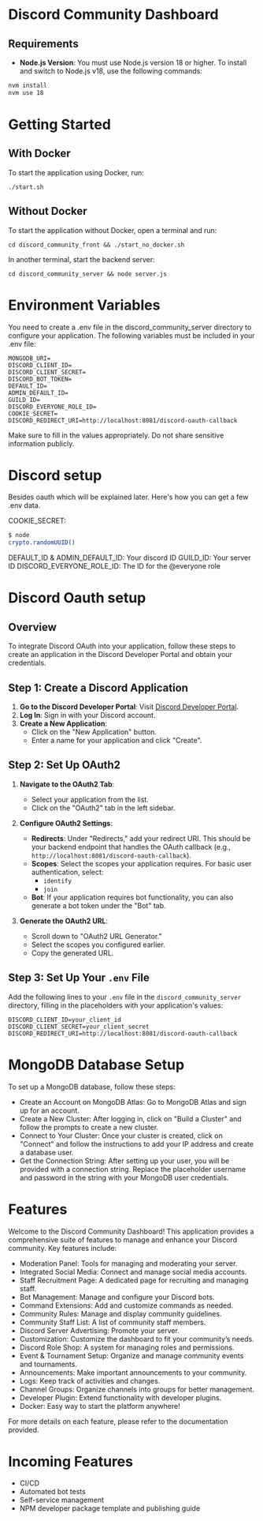 # Discord Community Dashboard

## Requirements

- **Node.js Version**: You must use Node.js version 18 or higher. To install and switch to Node.js v18, use the following commands:

```bash
nvm install
nvm use 18
```


# Getting Started

## With Docker

To start the application using Docker, run:

```
./start.sh
```


## Without Docker

To start the application without Docker, open a terminal and run:

```
cd discord_community_front && ./start_no_docker.sh
```

In another terminal, start the backend server:

```
cd discord_community_server && node server.js
```


# Environment Variables

You need to create a .env file in the discord_community_server directory to configure your application. The following variables must be included in your .env file:

```
MONGODB_URI=
DISCORD_CLIENT_ID=
DISCORD_CLIENT_SECRET=
DISCORD_BOT_TOKEN=
DEFAULT_ID=
ADMIN_DEFAULT_ID=
GUILD_ID=
DISCORD_EVERYONE_ROLE_ID=
COOKIE_SECRET=
DISCORD_REDIRECT_URI=http://localhost:8081/discord-oauth-callback
```


Make sure to fill in the values appropriately. Do not share sensitive information publicly.


# Discord setup

Besides oauth which will be explained later. Here's how you can get a few .env data.


COOKIE_SECRET:

```bash
$ node
crypto.randomUUID()
```

DEFAULT_ID & ADMIN_DEFAULT_ID: Your discord ID
GUILD_ID: Your server ID
DISCORD_EVERYONE_ROLE_ID: The ID for the @everyone role


# Discord Oauth setup

## Overview

To integrate Discord OAuth into your application, follow these steps to create an application in the Discord Developer Portal and obtain your credentials.

## Step 1: Create a Discord Application

1. **Go to the Discord Developer Portal**: Visit [Discord Developer Portal](https://discord.com/developers/applications).
2. **Log In**: Sign in with your Discord account.
3. **Create a New Application**:
   - Click on the "New Application" button.
   - Enter a name for your application and click "Create".

## Step 2: Set Up OAuth2

1. **Navigate to the OAuth2 Tab**:
   - Select your application from the list.
   - Click on the "OAuth2" tab in the left sidebar.
   
2. **Configure OAuth2 Settings**:
   - **Redirects**: Under "Redirects," add your redirect URI. This should be your backend endpoint that handles the OAuth callback (e.g., `http://localhost:8081/discord-oauth-callback`).
   - **Scopes**: Select the scopes your application requires. For basic user authentication, select:
     - `identify`
     - `join`
   - **Bot**: If your application requires bot functionality, you can also generate a bot token under the "Bot" tab.

3. **Generate the OAuth2 URL**:
   - Scroll down to "OAuth2 URL Generator."
   - Select the scopes you configured earlier.
   - Copy the generated URL.

## Step 3: Set Up Your `.env` File

Add the following lines to your `.env` file in the `discord_community_server` directory, filling in the placeholders with your application's values:

```env
DISCORD_CLIENT_ID=your_client_id
DISCORD_CLIENT_SECRET=your_client_secret
DISCORD_REDIRECT_URI=http://localhost:8081/discord-oauth-callback
```

# MongoDB Database Setup

To set up a MongoDB database, follow these steps:

- Create an Account on MongoDB Atlas: Go to MongoDB Atlas and sign up for an account.
- Create a New Cluster: After logging in, click on "Build a Cluster" and follow the prompts to create a new cluster.
- Connect to Your Cluster: Once your cluster is created, click on "Connect" and follow the instructions to add your IP address and create a database user.
- Get the Connection String: After setting up your user, you will be provided with a connection string. Replace the placeholder username and password in the string with your MongoDB user credentials.

# Features

Welcome to the Discord Community Dashboard! This application provides a comprehensive suite of features to manage and enhance your Discord community. Key features include:

- Moderation Panel: Tools for managing and moderating your server.
- Integrated Social Media: Connect and manage social media accounts.
- Staff Recruitment Page: A dedicated page for recruiting and managing staff.
- Bot Management: Manage and configure your Discord bots.
- Command Extensions: Add and customize commands as needed.
- Community Rules: Manage and display community guidelines.
- Community Staff List: A list of community staff members.
- Discord Server Advertising: Promote your server.
- Customization: Customize the dashboard to fit your community’s needs.
- Discord Role Shop: A system for managing roles and permissions.
- Event & Tournament Setup: Organize and manage community events and tournaments.
- Announcements: Make important announcements to your community.
- Logs: Keep track of activities and changes.
- Channel Groups: Organize channels into groups for better management.
- Developer Plugin: Extend functionality with developer plugins.
- Docker: Easy way to start the platform anywhere!

For more details on each feature, please refer to the documentation provided.

# Incoming Features
- CI/CD
- Automated bot tests
- Self-service management
- NPM developer package template and publishing guide
